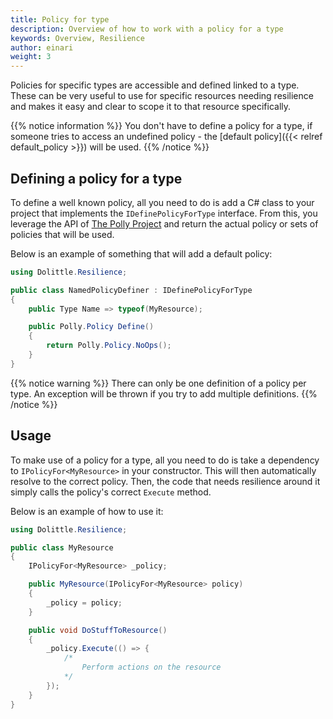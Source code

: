 ```yaml
---
title: Policy for type
description: Overview of how to work with a policy for a type
keywords: Overview, Resilience
author: einari
weight: 3
---
```

Policies for specific types are accessible and defined linked to a type. These can
be very useful to use for specific resources needing resilience and makes it easy
and clear to scope it to that resource specifically.

{{% notice information %}}
You don't have to define a policy for a type, if someone tries to access an undefined
policy - the [default policy]({{< relref default_policy >}}) will be used.
{{% /notice %}}

## Defining a policy for a type

To define a well known policy, all you need to do is add a C# class to your
project that implements the `IDefinePolicyForType` interface.
From this, you leverage the API of [The Polly Project](https://github.com/App-vNext/Polly/wiki)
and return the actual policy or sets of policies that will be used.

Below is an example of something that will add a default policy:

```csharp
using Dolittle.Resilience;

public class NamedPolicyDefiner : IDefinePolicyForType
{
    public Type Name => typeof(MyResource);

    public Polly.Policy Define()
    {
        return Polly.Policy.NoOps();
    }
}
```

{{% notice warning %}}
There can only be one definition of a policy per type. An exception will be
thrown if you try to add multiple definitions.
{{% /notice %}}

## Usage

To make use of a policy for a type, all you need to do is take a dependency to
`IPolicyFor<MyResource>` in your constructor. This will then automatically resolve
to the correct policy. Then, the code that needs resilience around it simply calls
the policy's correct `Execute` method.

Below is an example of how to use it:

```csharp
using Dolittle.Resilience;

public class MyResource
{
    IPolicyFor<MyResource> _policy;

    public MyResource(IPolicyFor<MyResource> policy)
    {
        _policy = policy;
    }

    public void DoStuffToResource()
    {
        _policy.Execute(() => {
            /*
                Perform actions on the resource
            */
        });
    }
}
```
